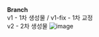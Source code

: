 <b>Branch </b>  
v1 - 1차 생성물 / v1-fix - 1차 교정  
v2 - 2차 생성물
![image](https://github.com/user-attachments/assets/f3e0c48c-7a37-44ec-9118-876c0d0cd305)
